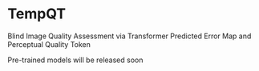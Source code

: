 # TempQT
Blind Image Quality Assessment via Transformer Predicted Error Map and Perceptual Quality Token

Pre-trained models will be released soon
